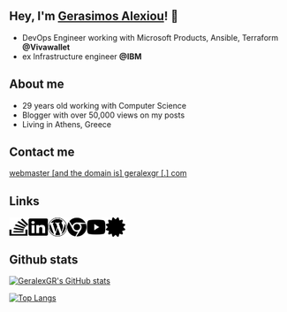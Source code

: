 
## Hey, I'm <a href="https://geralexgr.com" target="_blank">Gerasimos Alexiou</a>! 👋


- DevOps Engineer working with Microsoft Products, Ansible, Terraform **@Vivawallet**  
- ex Infrastructure engineer **@IBM**


## About me
- 29 years old working with Computer Science  
- Blogger with over 50,000 views on my posts  
- Living in Athens, Greece

## Contact me

[webmaster [and the domain is] geralexgr [.] com](mailto:webmaster@geralexgr.com)

## Links




[<img align="left" alt="StackOverflow" width="35px" height="35px"  src="assets/stack-overflow-brands.svg" />][stackoverflow]
[<img align="left" alt="Linkedin" width="35px" height="35px"  src="assets/linkedin-brands.svg" />][linkedin]
[<img align="left" alt="blog" width="35px" height="35px"  src="assets/wordpress-brands.svg" />][blog]
[<img align="left" alt="site" width="35px" height="35px"  src="assets/chrome-brands.svg" />][site]
[<img align="left" alt="youtube" width="35px" height="35px"  src="assets/youtube-brands.svg" />][youtube]
[<img align="left" alt="youtube" width="35px" height="35px"  src="assets/certificate.svg" />][credly]

<br />
<br />


 ## Github stats

[![GeralexGR's GitHub stats](https://github-readme-stats.vercel.app/api?username=geralexgr)](https://github.com/geralexgr/github/blob/main/README.md)

[![Top Langs](https://github-readme-stats.vercel.app/api/top-langs/?username=geralexgr&layout=compact)](https://github.com/geralexgr/github/blob/main/README.md)



[stackoverflow]: https://stackoverflow.com/users/1509124/geralexgr
[linkedin]: https://linkedin.com/in/geralexgr
[blog]: https://blog.geralexgr.com
[youtube]: https://www.youtube.com/channel/UCQts2wVbLoX4G_e0H57Ay0A
[site]: https://geralexgr.com
[credly]: https://www.credly.com/users/gerasimos.alexiou/badges